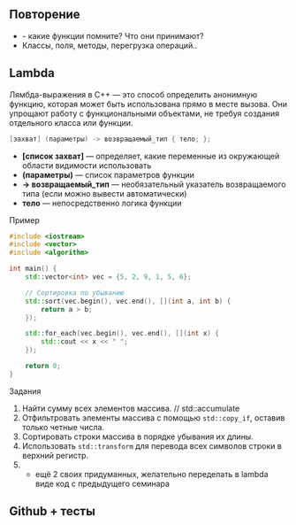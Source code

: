 ## Повторение
- <algorithm> - какие функции помните? Что они принимают? 
- Классы, поля, методы, перегрузка операций..
  
## Lambda

Лямбда-выражения в C++ — это способ определить анонимную функцию, которая может быть использована прямо в месте вызова. Они упрощают работу с функциональными объектами, не требуя создания отдельного класса или функции.  

```cpp
[захват] (параметры) -> возвращаемый_тип { тело; };
```

- **[список захват]** — определяет, какие переменные из окружающей области видимости использовать  
- **(параметры)** — список параметров функции   
- **-> возвращаемый_тип** — необязательный указатель возвращаемого типа (если можно вывести автоматически)  
- **тело** — непосредственно логика функции  

Пример 

```cpp
#include <iostream>
#include <vector>
#include <algorithm>

int main() {
    std::vector<int> vec = {5, 2, 9, 1, 5, 6};

    // Сортировка по убыванию
    std::sort(vec.begin(), vec.end(), [](int a, int b) {
        return a > b;
    });

    std::for_each(vec.begin(), vec.end(), [](int x) {
        std::cout << x << " ";
    });

    return 0;
}
```

Задания
 
1. Найти сумму всех элементов массива.  // std::accumulate
2. Отфильтровать элементы массива с помощью `std::copy_if`, оставив только четные числа.
3. Сортировать строки массива в порядке убывания их длины.
4. Использовать `std::transform` для перевода всех символов строки в верхний регистр.
5. + ещё 2 своих придуманных, желательно  переделать в lambda виде код с предыдущего семинара

## Github + тесты
